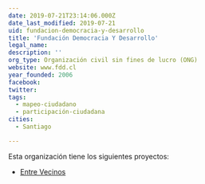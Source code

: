 ```yaml
---
date: 2019-07-21T23:14:06.000Z
date_last_modified: 2019-07-21
uid: fundacion-democracia-y-desarrollo
title: 'Fundación Democracia Y Desarrollo'
legal_name: 
description: ''
org_type: Organización civil sin fines de lucro (ONG)
website: www.fdd.cl
year_founded: 2006
facebook: 
twitter: 
tags:
  - mapeo-ciudadano
  - participación-ciudadana
cities: 
  - Santiago

---
```


Esta organización tiene los siguientes proyectos:

- [Entre Vecinos](/proyectos/entre-vecinos)
